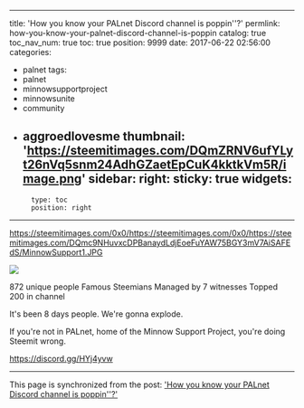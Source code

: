 
---
title: 'How you know your PALnet Discord channel is poppin''?'
permlink: how-you-know-your-palnet-discord-channel-is-poppin
catalog: true
toc_nav_num: true
toc: true
position: 9999
date: 2017-06-22 02:56:00
categories:
- palnet
tags:
- palnet
- minnowsupportproject
- minnowsunite
- community
- aggroedlovesme
thumbnail: 'https://steemitimages.com/DQmZRNV6ufYLyt26nVq5snm24AdhGZaetEpCuK4kktkVm5R/image.png'
sidebar:
    right:
        sticky: true
widgets:
    -
        type: toc
        position: right
---


https://steemitimages.com/0x0/https://steemitimages.com/0x0/https://steemitimages.com/DQmc9NHuvxcDPBanaydLdjEoeFuYAW75BGY3mV7AiSAFEdS/MinnowSupport1.JPG

![](https://steemitimages.com/DQmZRNV6ufYLyt26nVq5snm24AdhGZaetEpCuK4kktkVm5R/image.png)

872 unique people
Famous Steemians
Managed by 7 witnesses
Topped 200 in channel

It's been 8 days people.  We're gonna explode.

If you're not in PALnet, home of the Minnow Support Project,  you're doing Steemit wrong.

https://discord.gg/HYj4yvw

- - -

This page is synchronized from the post: ['How you know your PALnet Discord channel is poppin''?'](https://steemit.com/@aggroed/how-you-know-your-palnet-discord-channel-is-poppin)
